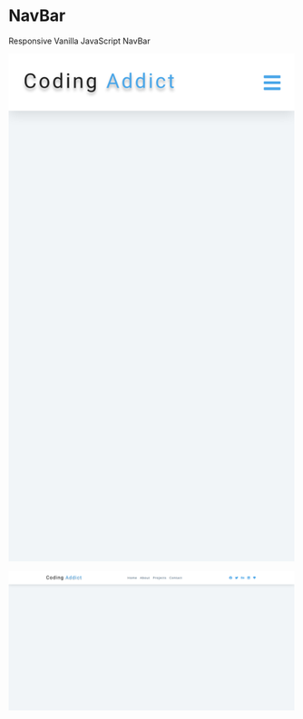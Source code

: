 # NavBar
Responsive Vanilla JavaScript NavBar


![screenshot 1](./img/1.png)


![screenshot 2](./img/2.png)
